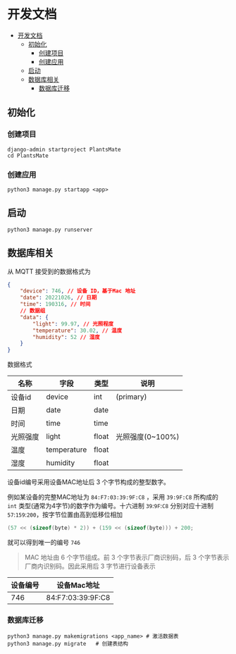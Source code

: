 
# 开发文档
- [开发文档](#开发文档)
  - [初始化](#初始化)
    - [创建项目](#创建项目)
    - [创建应用](#创建应用)
  - [启动](#启动)
  - [数据库相关](#数据库相关)
    - [数据库迁移](#数据库迁移)


## 初始化
### 创建项目
```shell
django-admin startproject PlantsMate
cd PlantsMate
```
### 创建应用

```shell
python3 manage.py startapp <app>
```

## 启动
```shell
python3 manage.py runserver
```

## 数据库相关

从 MQTT 接受到的数据格式为
```json
{
    "device": 746, // 设备 ID，基于Mac 地址
    "date": 20221026, // 日期
    "time": 190316, // 时间
    // 数据组
    "data": {
        "light": 99.97, // 光照程度
        "temperature": 30.02, // 温度
        "humidity": 52 // 湿度
    }
}
```



数据格式

| **名称** | **字段**    | **类型** | **说明**         |
| -------- | ----------- | -------- | ---------------- |
| 设备id   | device      | int      | (primary)        |
| 日期     | date        | date     |                  |
| 时间     | time        | time     |                  |
| 光照强度 | light       | float    | 光照强度(0~100%) |
| 温度     | temperature | float    |                  |
| 湿度     | humidity    | float    |                  |

设备id编号采用设备MAC地址后 3 个字节构成的整型数字。

例如某设备的完整MAC地址为 `84:F7:03:39:9F:C8` ，采用 `39:9F:C8` 所构成的 `int` 类型(通常为4字节)的数字作为编号。十六进制 `39`:`9F`:`C8` 分别对应十进制 `57`:`159`:`200`，按字节位置由高到低移位相加
```c
(57 << (sizeof(byte) * 2)) + (159 << (sizeof(byte))) + 200;
```
就可以得到唯一的编号 `746`

> MAC 地址由 6 个字节组成。前 3 个字节表示厂商识别码，后 3 个字节表示厂商内识别码。因此采用后 3 字节进行设备表示



| 设备编号 | 设备Mac地址       |   
| -------- | ----------------- | 
| 746 | 84:F7:03:39:9F:C8 |   


### 数据库迁移

```shell
python3 manage.py makemigrations <app_name> # 激活数据表
python3 manage.py migrate   # 创建表结构
```

